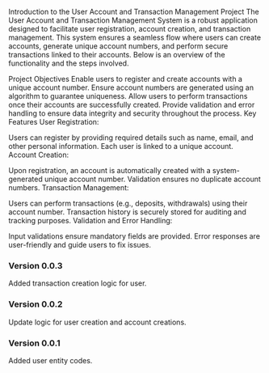 Introduction to the User Account and Transaction Management Project
The User Account and Transaction Management System is a robust application designed to facilitate user registration, account creation, and transaction management. This system ensures a seamless flow where users can create accounts, generate unique account numbers, and perform secure transactions linked to their accounts. Below is an overview of the functionality and the steps involved.

Project Objectives
Enable users to register and create accounts with a unique account number.
Ensure account numbers are generated using an algorithm to guarantee uniqueness.
Allow users to perform transactions once their accounts are successfully created.
Provide validation and error handling to ensure data integrity and security throughout the process.
Key Features
User Registration:

Users can register by providing required details such as name, email, and other personal information.
Each user is linked to a unique account.
Account Creation:

Upon registration, an account is automatically created with a system-generated unique account number.
Validation ensures no duplicate account numbers.
Transaction Management:

Users can perform transactions (e.g., deposits, withdrawals) using their account number.
Transaction history is securely stored for auditing and tracking purposes.
Validation and Error Handling:

Input validations ensure mandatory fields are provided.
Error responses are user-friendly and guide users to fix issues.

### Version 0.0.3
Added transaction creation logic for user.

### Version 0.0.2
Update logic for user creation and account creations.

### Version 0.0.1
Added user entity codes.


